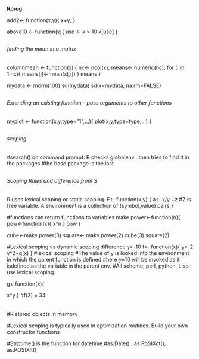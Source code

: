 **Rprog**

add2<- function(x,y){
  x+y;
 }

 above10 <- function(x){
  use <- x > 10
  x[use] 
}

## <h6>finding the mean in a matrix
columnmean <- function(x)
{
  nc<- ncol(x);
  means<- numeric(nc);
  for (i in 1:nc){
    means[i]<-mean(x[,i])
  }
  means
}

mydata <- rnorm(100)
sd(mydata)
sd(x=mydata, na.rm=FALSE)

## <h6>Extending an existing function - pass arguments to other functions
myplot <- function(x,y,type="1",...){
  plot(x,y,type=type,...)
}


## <h6>scoping
#search() on command prompt: R checks globalenv.. then tries to find it in the packages
#the base package is the last

## <h6>Scoping Rules and difference from S
R uses lexical scoping or static scoping.
F<- function(x,y)
{
  a<- x/y +z
  #Z is free variable. A environment is a collection of (symbol,value) pairs
}

#functions can return functions to variables
make.power<-function(n){
  pow<-function(x){
    x^n
  }
  pow
}

cube<-make.power(3)
square<- make.power(2)
cube(3)
square(2)

#Lexical scoping vs dynamic scoping difference
y<-10
f<- function(x){
  y<-2
  y^2+g(x)
}
#lexical scoping
#The value of y is looked into the environment in which the parent function is defined
#here y=10 will be invoked as it isdefined as the variable in the parent env. 
#All scheme, perl, python, Lisp use lexical scoping

g<-function(x){ 
  
  x*y
}
#f(3) = 34


## <h6>
#R stored objects in memory


#Lexical scoping is typically used in optimization routines. Build your own constructor functions

#Strptime() is the function for datetime
#as.Date() , as.PoSIXct(), as.POSIXlt()
